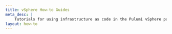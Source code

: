 ```yaml
---
title: vSphere How-to Guides
meta_desc: |
    Tutorials for using infrastructure as code in the Pulumi vSphere package
layout: how-to
---
```


